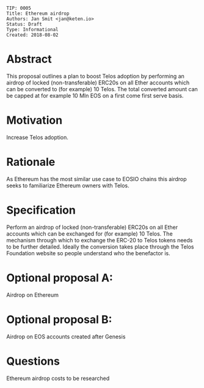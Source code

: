     TIP: 0005
    Title: Ethereum airdrop
    Authors: Jan Smit <jan@keten.io>
    Status: Draft
    Type: Informational
    Created: 2018-08-02
    
 # Abstract
 This proposal outlines a plan to boost Telos adoption by performing an airdrop of locked (non-transferable) ERC20s on all Ether accounts which can be converted to (for example) 10 Telos.
 The total converted amount can be capped at for example 10 Mln EOS on a first come first serve basis.
 
 # Motivation
 Increase Telos adoption. 
 
 # Rationale
 As Ethereum has the most similar use case to EOSIO chains this airdrop seeks to familiarize Ethereum owners with Telos.    

 # Specification
 Perform an airdrop of locked (non-transferable) ERC20s on all Ether accounts which can be exchanged for (for example) 10 Telos.
 The mechanism through which to exchange the ERC-20 to Telos tokens needs to be further detailed. 
 Ideally the conversion takes place through the Telos Foundation website so people understand who the benefactor is.
 
 # Optional proposal A:
Airdrop on Ethereum

 # Optional proposal B:
Airdrop on EOS accounts created after Genesis

# Questions
Ethereum airdrop costs to be researched
